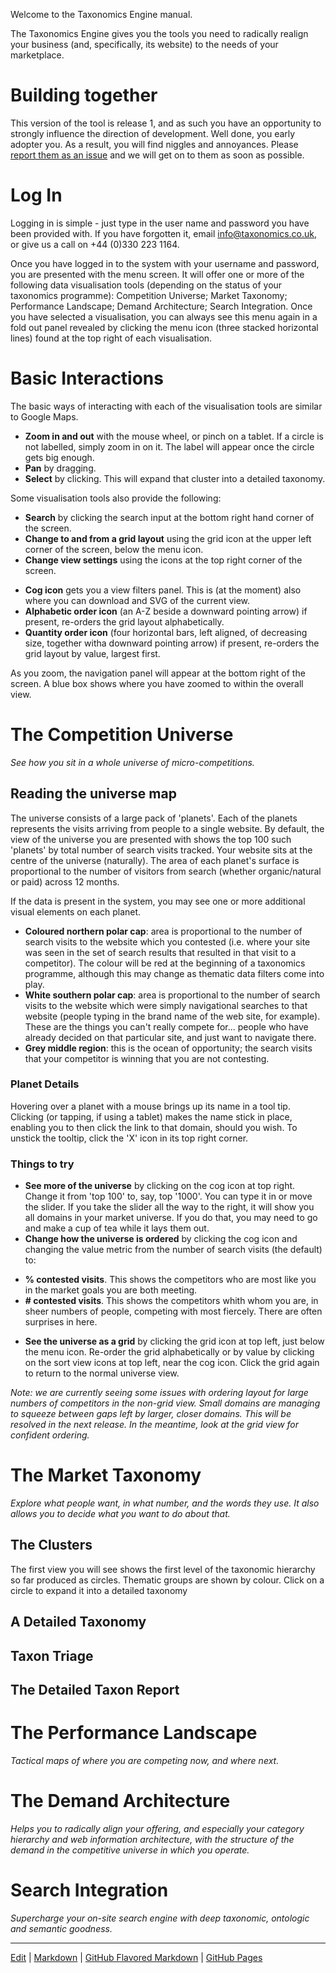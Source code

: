 Welcome to the Taxonomics Engine manual.

The Taxonomics Engine gives you the tools you need to radically realign your business (and, specifically, its website) to the needs of your marketplace.

# Building together
This version of the tool is release 1, and as such you have an opportunity to strongly influence the direction of development. Well done, you early adopter you. As a result, you will find niggles and annoyances. Please [report them as an issue](https://github.com/Taxonomics/engine/issues) and we will get on to them as soon as possible.

# Log In
Logging in is simple - just type in the user name and password you have been provided with. If you have forgotten it, email info@taxonomics.co.uk, or give us a call on +44 (0)330 223 1164. 

Once you have logged in to the system with your username and password, you are presented with the menu screen. It will offer one or more of the following data visualisation tools (depending on the status of your taxonomics programme): Competition Universe; Market Taxonomy; Performance Landscape; Demand Architecture; Search Integration. Once you have selected a visualisation, you can always see this menu again in a fold out panel revealed by clicking the menu icon (three stacked horizontal lines) found at the top right of each visualisation.

# Basic Interactions
The basic ways of interacting with each of the visualisation tools are similar to Google Maps.

 - **Zoom in and out** with the mouse wheel, or pinch on a tablet. If a circle is not labelled, simply zoom in on it. The label will appear once the circle gets big enough.
 - **Pan** by dragging.
 - **Select** by clicking. This will expand that cluster into a detailed taxonomy.
   
 Some visualisation tools also provide the following:
 
 - **Search** by clicking the search input at the bottom right hand corner of the screen.
 - **Change to and from a grid layout** using the grid icon at the upper left corner of the screen, below the menu icon.
 - **Change view settings** using the icons at the top right corner of the screen.
  + **Cog icon** gets you a view filters panel. This is (at the moment) also where you can download and SVG of the current view.
  + **Alphabetic order icon** (an A-Z beside a downward pointing arrow) if present, re-orders the grid layout alphabetically.
  + **Quantity order icon** (four horizontal bars, left aligned, of decreasing size, together witha downward pointing arrow) if present, re-orders the grid layout by value, largest first.

As you zoom, the navigation panel will appear at the bottom right of the screen. A blue box shows where you have zoomed to within the overall view.

# The Competition Universe
*See how you sit in a whole universe of micro-competitions.*

## Reading the universe map
The universe consists of a large pack of 'planets'. Each of the planets represents the visits arriving from people to a single website.
By default, the view of the universe you are presented with shows the top 100 such 'planets' by total number of search visits tracked. Your website sits at the centre of the universe (naturally). The area of each planet's surface is proportional to the number of visitors from search (whether organic/natural or paid) across 12 months.

If the data is present in the system, you may see one or more additional visual elements on each planet.

 - **Coloured northern polar cap**: area is proportional to the number of search visits to the website which you contested (i.e. where your site was seen in the set of search results that resulted in that visit to a competitor). The colour will be red at the beginning of a taxonomics programme, although this may change as thematic data filters come into play.
 - **White southern polar cap**: area is proportional to the number of search visits to the website which were simply navigational searches to that website (people typing in the brand name of the web site, for example). These are the things you can't really compete for... people who have already decided on that particular site, and just want to navigate there.
 - **Grey middle region**: this is the ocean of opportunity; the search visits that your competitor is winning that you are not contesting.

### Planet Details
Hovering over a planet with a mouse brings up its name in a tool tip. Clicking (or tapping, if using a tablet) makes the name stick in place, enabling you to then click the link to that domain, should you wish. To unstick the tooltip, click the 'X' icon in its top right corner.

### Things to try 
 - **See more of the universe** by clicking on the cog icon at top right. Change it from 'top 100' to, say, top '1000'. You can type it in or move the slider. If you take the slider all the way to the right, it will show you all domains in your market universe. If you do that, you may need to go and make a cup of tea while it lays them out.
 - **Change how the universe is ordered** by clicking the cog icon and changing the value metric from the number of search visits (the default) to:
  + **% contested visits**. This shows the competitors who are most like you in the market goals you are both meeting.
  + **# contested visits**. This shows the competitors whith whom you are, in sheer numbers of people, competing with most fiercely. There are often surprises in here.   
 - **See the universe as a grid** by clicking the grid icon at top left, just below the menu icon. Re-order the grid alphabetically or by value by clicking on the sort view icons at top left, near the cog icon. Click the grid again to return to the normal universe view.

*Note: we are currently seeing some issues with ordering layout for large numbers of competitors in the non-grid view. Small domains are managing to squeeze between gaps left by larger, closer domains. This will be resolved in the next release. In the meantime, look at the grid view for confident ordering.*

### 

# The Market Taxonomy
*Explore what people want, in what number, and the words they use. It also allows you to decide what you want to do about that.*

## The Clusters
The first view you will see shows the first level of the taxonomic hierarchy so far produced as circles. Thematic groups are shown by colour. Click on a circle to expand it into a detailed taxonomy

## A Detailed Taxonomy

## Taxon Triage

## The Detailed Taxon Report


# The Performance Landscape
*Tactical maps of where you are competing now, and where next.*

# The Demand Architecture
*Helps you to radically align your offering, and especially your category hierarchy and web information architecture, with the structure of the demand in the competitive universe in which you operate.*

# Search Integration
*Supercharge your on-site search engine with deep taxonomic, ontologic and semantic goodness.*

___
[Edit](https://github.com/Taxonomics/engine/edit/master/README.md) | [Markdown](https://gist.github.com/jonschlinkert/5854601) | [GitHub Flavored Markdown](https://guides.github.com/features/mastering-markdown/) | [GitHub Pages](https://help.github.com/categories/github-pages-basics/)
